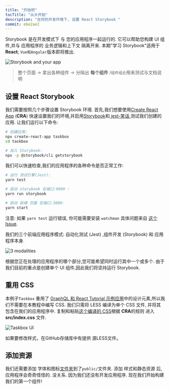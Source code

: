 ```yaml
---
title: "开始吧"
tocTitle: "从头开始"
description: "在你的开发环境下, 设置 React Storybook "
commit: ebe2ae2
---
```


Storybook 是在开发模式下 与 您的应用程序一起运行的. 它可以帮助您构建 UI 组件,并与 应用程序的 业务逻辑和上下文 隔离开来. 本期"学习 Storybook"适用于 **React**; `Vue和Angular`版本即将推出.

![Storybook and your app](/storybook-relationship.jpg)

> 整个页面 -> 拿出各种组件 -> 分隔出 **每个组件** /`组件组合`用来测试与文档说明

## 设置 React Storybook

我们需要按照几个步骤设置 Storybook 环境. 首先,我们想要使用[Create React App](https://github.com/facebook/create-react-app) (**CRA**) 快速设置我们的环境,并启用[Storybook](https://storybook.js.org/)和[ jest-笑话 ](https://facebook.github.io/jest/)测试我们创建的应用. 让我们运行以下命令:

```bash
# 创建应用:
npx create-react-app taskbox
cd taskbox

# 加入 Storybook:
npx -p @storybook/cli getstorybook
```

我们可以快速检查,我们的应用程序的各种命令是否正常工作:

```bash
# 运行 测试引擎(Jest):
yarn test

# 启动 storybook 在端口:9009 :
yarn run storybook

# 启动 前端 页面 在端口:3000:
yarn start
```

<div class="aside">
  注意: 如果 <code>yarn test</code> 运行错误, 你可能需要安装 <code>watchman</code> 具体问题来自 <a href="https://github.com/facebook/create-react-app/issues/871#issuecomment-252297884">这个Issue</a>.
</div>

我们的三个前端应用程序模式: 自动化测试 (Jest) ,组件开发 (Storybook) 和 应用程序本身.

![3 modalities](/app-three-modalities.png)

根据您正在处理的应用程序的哪个部分,您可能希望同时运行其中一个或多个. 由于我们目前的重点是创建单个 UI 组件,因此我们将坚持运行 Storybook.

## 重用 CSS

本例子`Taskbox` 重用了 [GraphQL 和 React Tutorial 示例应用](https://blog.hichroma.com/graphql-react-tutorial-part-1-6-d0691af25858)中的设计元素,所以我们不需要在本教程中编写 CSS. 我们只需将 LESS 编译为单个 CSS 文件, 并将其包含在我们的应用程序中. 复制和粘贴[这个编译的 CSS](https://github.com/hichroma/learnstorybook-code/blob/master/src/index.css)根据 **CRA**的规则 进入 **src/index.css** 文件.

![Taskbox UI](/ss-browserchrome-taskbox-learnstorybook.png)

<div class="aside">
如果要修改样式，在GitHub存储库中有提供 源LESS文件。
</div>

## 添加资源

我们还需要添加 字体和图标[文件夹](https://github.com/hichroma/learnstorybook-code/tree/master/public)到了`public/`文件夹. 添加 样式和静态资源 后,应用程序会奇奇怪怪的. 没关系. 因为我们还没有开发应用程序. 现在我们开始构建我们的第一个组件!
